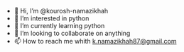 - 👋 Hi, I’m @kourosh-namazikhah
- 👀 I’m interested in python
- 🌱 I’m currently learning python
- 💞️ I’m looking to collaborate on anything
- 📫 How to reach me whith k.namazikhah87@gmail.com
